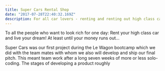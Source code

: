 ```yaml
---
title: Super Cars Rental Shop
date: "2017-07-28T22:40:32.169Z"
description: For all car lovers - renting and renting out high class cars.
---
```


To all the people who want to look rich for one day: Rent your high class car and live your dream! At least until your money runs out...

Super Cars was our first project during the Le Wagon bootcamp which we did with the team mates with whom we also will develop and ship our final pitch. This meant team work after a long seven weeks of more or less solo-coding. The stages of developing a product roughly  


